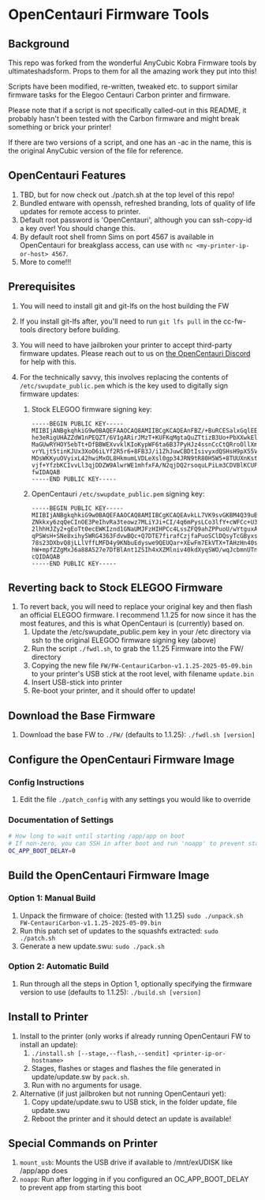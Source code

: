 # OpenCentauri Firmware Tools

## Background

This repo was forked from the wonderful AnyCubic Kobra Firmware tools by ultimateshadsform. Props to them for all the amazing work they put into this!

Scripts have been modified, re-written, tweaked etc. to support similar firmware tasks for the Elegoo Centauri Carbon printer and firmware.

Please note that if a script is not specifically called-out in this README, it probably hasn't been tested with the Carbon firmware and might break something or brick your printer!

If there are two versions of a script, and one has an -ac in the name, this is the original AnyCubic version of the file for reference.

## OpenCentauri Features

1. TBD, but for now check out ./patch.sh at the top level of this repo!
1. Bundled entware with openssh, refreshed branding, lots of quality of life updates for remote access to printer.
1. Default root password is 'OpenCentauri', although you can ssh-copy-id a key over! You should change this.
1. By default root shell fromn Sims on port 4567 is available in OpenCentauri for breakglass access, can use with `nc <my-printer-ip-or-host> 4567`.
1. More to come!!!

## Prerequisites

1. You will need to install git and git-lfs on the host building the FW
  1. If you install git-lfs after, you'll need to run `git lfs pull` in the cc-fw-tools directory before building.
1. You will need to have jailbroken your printer to accept third-party firmware updates. Please reach out to us on [the OpenCentauri Discord](https://discord.gg/t6Cft3wNJ3) for help with this.
1. For the technically savvy, this involves replacing the contents of `/etc/swupdate_public.pem` which is the key used to digitally sign firmware updates:

    1. Stock ELEGOO firmware signing key:

        ```pem
        -----BEGIN PUBLIC KEY-----
        MIIBIjANBgkqhkiG9w0BAQEFAAOCAQ8AMIIBCgKCAQEAnFBZ/+BuRCESalxGqlEE
        he3eRigUHAZZdW1nPEQZT/6V1gARirJMzT+KUFKqMgtaQuZTtizB3Uo+PbXXwkEl
        MaGUwRYHOY5ebTt+DfBBWEXvvklKIoKypWF6ta6B37PyHJz4ssnCcCtQRroOllXm
        vrYLjt5tinKJUx3XoO6iLYf2R5r6+8FB3J/i1ZhJuwCBDtIsivyxdQSHsH9pX55V
        MOsWKKyuOVyixL42hwiMxOL8HkmumLVDLeXsl0gp34JRN9tR80H5W5+8TUUXnKst
        vjf+YfzbKCIvvLl3qjDDZW9AlwrWE1mhfxFA/N2qjDQ2rsoquLPiLm3CDVBlKCUP
        fwIDAQAB
        -----END PUBLIC KEY-----
        ```

    1. OpenCentauri `/etc/swupdate_public.pem` signing key:

        ```pem
        -----BEGIN PUBLIC KEY-----
        MIIBIjANBgkqhkiG9w0BAQEFAAOCAQ8AMIIBCgKCAQEAvkLL7VK9svGKBM4Q39uB
        ZNkkxy6zqQeCInOE3PeIhvRa3teowz7MLiYJi+CI/4q6mPysLCo3lfY+cWFCc+U3
        2lhhHJZy2+gEoTt0ecEWKIznd1GNaUMJFzHIHPCc4LssZFQ9ahZPPuoU/wYtguxA
        qPSWsH+SNe8xihy5WRG4363FdvwBQc+Q7DTE7firafCzjfaPuoSClDQsyTcGByxs
        78s23DXbvQ8jLLlVffLMFD4y9KNbuEdyswe9QEUQar+XEwFm7EkVTX+TAHzHn40s
        hW+mpfZZgMxJ6a88A527e7DfBlAnt1ZSIh4xXZMlniv40kdXyqSWO/wqJcbmnUTn
        cQIDAQAB
        -----END PUBLIC KEY-----
        ```

## Reverting back to Stock ELEGOO Firmware

1. To revert back, you will need to replace your original key and then flash an official ELEGOO firmware. I recommend 1.1.25 for now since it has the most features, and this is what OpenCentauri is (currently) based on.
    1. Update the /etc/swupdate_public.pem key in your /etc directory via ssh to the original ELEGOO firmware signing key (above)
    1. Run the script `./fwdl.sh`, to grab the 1.1.25 Firmware into the FW/ directory
    1. Copying the new file `FW/FW-CentauriCarbon-v1.1.25-2025-05-09.bin` to your printer's USB stick at the root level, with filename `update.bin`
    1. Insert USB-stick into printer
    1. Re-boot your printer, and it should offer to update!

## Download the Base Firmware

1. Download the base FW to `./FW/` (defaults to 1.1.25):
    `./fwdl.sh [version]`

## Configure the OpenCentauri Firmware Image

### Config Instructions

1. Edit the file `./patch_config` with any settings you would like to override

### Documentation of Settings

```sh
# How long to wait until starting /app/app on boot
# If non-zero, you can SSH in after boot and run 'noapp' to prevent start
OC_APP_BOOT_DELAY=0
```

## Build the OpenCentauri Firmware Image

### Option 1: Manual Build

1. Unpack the firmware of choice: (tested with 1.1.25)
    `sudo ./unpack.sh FW-CentauriCarbon-v1.1.25-2025-05-09.bin`
1. Run this patch set of updates to the squashfs extracted:
    `sudo ./patch.sh`
1. Generate a new update.swu:
    `sudo ./pack.sh`

### Option 2: Automatic Build

1. Run through all the steps in Option 1, optionally specifying the firmware version to use (defaults to 1.1.25):
    `./build.sh [version]`

## Install to Printer

1. Install to the printer (only works if already running OpenCentauri FW to install an update):
    1. `./install.sh [--stage,--flash,--sendit] <printer-ip-or-hostname>`
    1. Stages, flashes or stages and flashes the file generated in update/update.sw by `pack.sh`.
    1. Run with no arguments for usage.
1. Alternative (if just jailbroken but not running OpenCentauri yet):
    1. Copy update/update.swu to USB stick, in the folder update, file update.swu
    1. Reboot the printer and it should detect an update is available!

## Special Commands on Printer
1. `mount_usb`: Mounts the USB drive if available to /mnt/exUDISK like /app/app does
1. `noapp`: Run after logging in if you configured an OC_APP_BOOT_DELAY to prevent app from starting this boot
